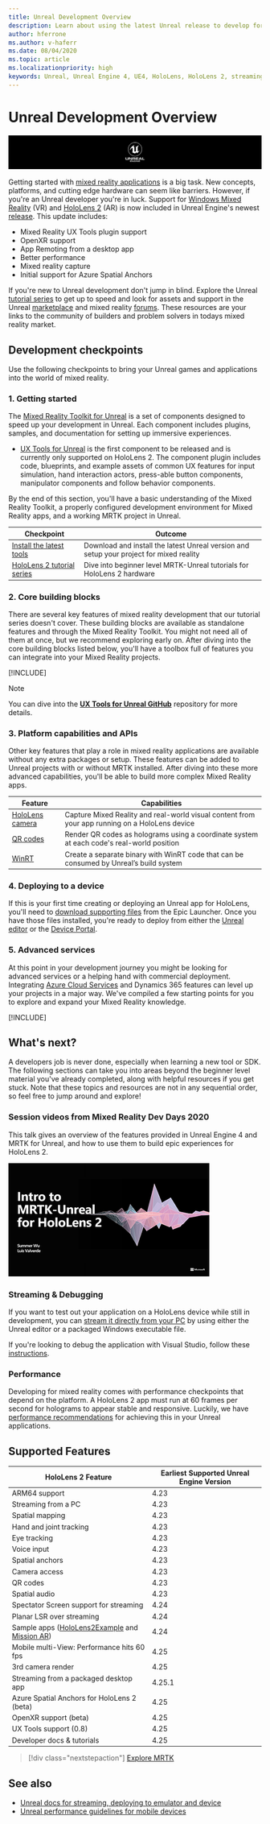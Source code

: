 ```yaml
---
title: Unreal Development Overview
description: Learn about using the latest Unreal release to develop for Windows Mixed Reality and HoloLens 2 (AR). Tutorials and forums can help you get started.
author: hferrone
ms.author: v-haferr
ms.date: 08/04/2020
ms.topic: article
ms.localizationpriority: high
keywords: Unreal, Unreal Engine 4, UE4, HoloLens, HoloLens 2, streaming, remoting, mixed reality, development, getting started, features, new project, emulator, documentation, guides, features, holograms, game development
---
```

# Unreal Development Overview

![Unreal banner logo](images/unreal_logo_banner.png)

Getting started with <a href="https://docs.microsoft.com/windows/mixed-reality" target="_blank" title="Mixed Reality Docs"> mixed reality applications</a> is a big task. New concepts, platforms, and cutting edge hardware can seem like barriers. However, if you're an Unreal developer you're in luck. Support for <a href="https://www.microsoft.com/windows/windows-mixed-reality" target="_blank" title="Windows Mixed Reality Docs">Windows Mixed Reality</a> (VR) and <a href="https://www.microsoft.com/hololens/hardware" target="_blank" title="HoloLens 2 Docs">HoloLens 2</a> (AR) is now included in Unreal Engine's newest <a href="https://docs.unrealengine.com/Support/Builds/ReleaseNotes/4_25/index.html" target="_blank" title="Unreal Engine 4.25 release notes">release</a>. This update includes:
* Mixed Reality UX Tools plugin support
* OpenXR support
* App Remoting from a desktop app
* Better performance
* Mixed reality capture
* Initial support for Azure Spatial Anchors

If you're new to Unreal development don't jump in blind. Explore the Unreal <a href="https://docs.unrealengine.com/GettingStarted/index.html" target="_blank">tutorial series</a> to get up to speed and look for assets and support in the Unreal <a href="https://www.unrealengine.com/marketplace/store" target="_blank">marketplace</a> and mixed reality <a href="https://forums.unrealengine.com/development-discussion/vr-ar-development" target="_blank">forums</a>. These resources are your links to the community of builders and problem solvers in todays mixed reality market.

## Development checkpoints

Use the following checkpoints to bring your Unreal games and applications into the world of mixed reality.

### 1. Getting started

The [Mixed Reality Toolkit for Unreal](https://github.com/microsoft/MixedRealityToolkit-Unreal) is a set of components designed to speed up your development in Unreal. Each component includes plugins, samples, and documentation for setting up immersive experiences.

* [UX Tools for Unreal](https://github.com/microsoft/MixedReality-UXTools-Unreal) is the first component to be released and is currently only supported on HoloLens 2. The component plugin includes code, blueprints, and example assets of common UX features for input simulation, hand interaction actors, press-able button components, manipulator components and follow behavior components.

By the end of this section, you'll have a basic understanding of the Mixed Reality Toolkit, a properly configured development environment for Mixed Reality apps, and a working MRTK project in Unreal.

|  Checkpoint  |  Outcome  |
| --- | --- |
| [Install the latest tools](install-the-tools.md) | Download and install the latest Unreal version and setup your project for mixed reality |
| [HoloLens 2 tutorial series](unreal-uxt-ch1.md) | Dive into beginner level MRTK-Unreal tutorials for HoloLens 2 hardware |

### 2. Core building blocks

There are several key features of mixed reality development that our tutorial series doesn't cover. These building blocks are available as standalone features and through the Mixed Reality Toolkit. You might not need all of them at once, but we recommend exploring early on. After diving into the core building blocks listed below, you'll have a toolbox full of features you can integrate into your Mixed Reality projects.

[!INCLUDE[](~/includes/unreal-building-blocks.md)]

> [!NOTE]
> You can dive into the **[UX Tools for Unreal GitHub](https://github.com/microsoft/MixedReality-UXTools-Unreal)** repository for more details.

### 3. Platform capabilities and APIs

Other key features that play a role in mixed reality applications are available without any extra packages or setup. These features can be added to Unreal projects with or without MRTK installed. After diving into these more advanced capabilities, you'll be able to build more complex Mixed Reality apps.

|  Feature  |  Capabilities  |
| --- | --- |
| [HoloLens camera](unreal-hololens-camera.md) | Capture Mixed Reality and real-world visual content from your app running on a HoloLens device |
| [QR codes](unreal-qr-codes.md) | Render QR codes as holograms using a coordinate system at each code's real-world position |
| [WinRT](unreal-winrt.md) | Create a separate binary with WinRT code that can be consumed by Unreal’s build system |

### 4. Deploying to a device

If this is your first time creating or deploying an Unreal app for HoloLens, you'll need to [download supporting files](unreal-uxt-ch6.md#packaging-and-deploying-the-app-via-device-portal) from the Epic Launcher. Once you have those files installed, you're ready to deploy from either the [Unreal editor](unreal-deploying.md) or the [Device Portal](unreal-uxt-ch6.md#packaging-and-deploying-the-app-via-device-portal).

### 5. Advanced services

At this point in your development journey you might be looking for advanced services or a helping hand with commercial deployment. Integrating [Azure Cloud Services](mixed-reality-cloud-services.md) and Dynamics 365 features can level up your projects in a major way. We've compiled a few starting points for you to explore and expand your Mixed Reality knowledge.

[!INCLUDE[](~/includes/unreal-cloud-services-d365.md)]

## What's next?

A developers job is never done, especially when learning a new tool or SDK. The following sections can take you into areas beyond the beginner level material you've already completed, along with helpful resources if you get stuck. Note that these topics and resources are not in any sequential order, so feel free to jump around and explore!

### Session videos from Mixed Reality Dev Days 2020
This talk gives an overview of the features provided in Unreal Engine 4 and MRTK for Unreal, and how to use them to build epic experiences for HoloLens 2.

<a href="https://channel9.msdn.com/Shows/Docs-Mixed-Reality/Intro-to-Unreal--MRTK-for-HoloLens-2" target="_blank">![Intro to MRTK-Unreal for HoloLens 2](images/MRDevDays_Session4.png)</a>



### Streaming & Debugging

If you want to test out your application on a HoloLens device while still in development, you can [stream it directly from your PC](unreal-streaming.md) by using either the Unreal editor or a packaged Windows executable file.

If you're looking to debug the application with Visual Studio, follow these [instructions](https://docs.microsoft.com/visualstudio/debugger/debug-installed-app-package?view=vs-2019#remote).

### Performance

Developing for mixed reality comes with performance checkpoints that depend on the platform. A HoloLens 2 app must run at 60 frames per second for holograms to appear stable and responsive. Luckily, we have [performance recommendations](performance-recommendations-for-unreal.md) for achieving this in your Unreal applications.

## Supported Features

| HoloLens 2 Feature | Earliest Supported Unreal Engine Version |
| ----------- | ----------- |
| ARM64 support | 4.23 |
| Streaming from a PC | 4.23 |
| Spatial mapping | 4.23 |
| Hand and joint tracking | 4.23 |
| Eye tracking | 4.23 |
| Voice input | 4.23 |
| Spatial anchors | 4.23 |
| Camera access | 4.23 |
| QR codes | 4.23 |
| Spatial audio | 4.23 |
| Spectator Screen support for streaming | 4.24 |
| Planar LSR over streaming | 4.24 |
| Sample apps ([HoloLens2Example](https://github.com/microsoft/MixedReality-Unreal-Samples) and [Mission AR](https://docs.unrealengine.com/Resources/Showcases/MissionAR/index.html)) | 4.24 |
| Mobile multi-View: Performance hits 60 fps | 4.25 |
| 3rd camera render | 4.25 |
| Streaming from a packaged desktop app | 4.25.1 |
| Azure Spatial Anchors for HoloLens 2 (beta) | 4.25 |
| OpenXR support (beta) | 4.25 |
| UX Tools support (0.8) | 4.25 |
| Developer docs & tutorials | 4.25 |

> [!div class="nextstepaction"]
> [Explore MRTK](mrtk-getting-started.md)

## See also
* <a href="https://docs.unrealengine.com/Platforms/AR/HoloLens2/index.html" target="_blank">Unreal docs for streaming, deploying to emulator and device</a>
* <a href="https://docs.unrealengine.com/Platforms/Mobile/Performance/index.html" target="_blank">Unreal performance guidelines for mobile devices</a>
